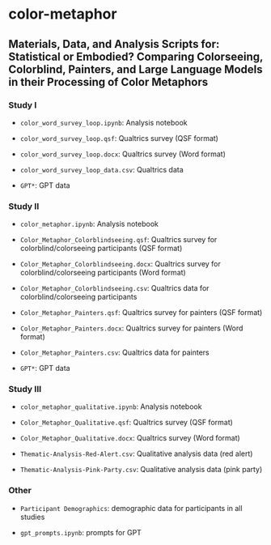 # color-metaphor

## Materials, Data, and Analysis Scripts for: Statistical or Embodied? Comparing Colorseeing, Colorblind, Painters, and Large Language Models in their Processing of Color Metaphors

### Study I

* `color_word_survey_loop.ipynb`: Analysis notebook

* `color_word_survey_loop.qsf`: Qualtrics survey (QSF format)

* `color_word_survey_loop.docx`: Qualtrics survey (Word format)

* `color_word_survey_loop_data.csv`: Qualtrics data

* `GPT*`: GPT data

### Study II

* `color_metaphor.ipynb`: Analysis notebook

* `Color_Metaphor_Colorblindseeing.qsf`: Qualtrics survey for colorblind/colorseeing participants (QSF format)

* `Color_Metaphor_Colorblindseeing.docx`: Qualtrics survey for colorblind/colorseeing participants (Word format)

* `Color_Metaphor_Colorblindseeing.csv`: Qualtrics data for colorblind/colorseeing participants

* `Color_Metaphor_Painters.qsf`: Qualtrics survey for painters (QSF format)

* `Color_Metaphor_Painters.docx`: Qualtrics survey for painters (Word format)

* `Color_Metaphor_Painters.csv`: Qualtrics data for painters

* `GPT*`: GPT data

### Study III

* `color_metaphor_qualitative.ipynb`: Analysis notebook

* `Color_Metaphor_Qualitative.qsf`: Qualtrics survey (QSF format)

* `Color_Metaphor_Qualitative.docx`: Qualtrics survey (Word format)

* `Thematic-Analysis-Red-Alert.csv`: Qualitative analysis data (red alert)

* `Thematic-Analysis-Pink-Party.csv`: Qualitative analysis data (pink party)

### Other

* `Participant Demographics`: demographic data for participants in all studies

* `gpt_prompts.ipynb`: prompts for GPT

